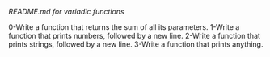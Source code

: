 *README.md for variadic functions*

0-Write a function that returns the sum of all its parameters.
1-Write a function that prints numbers, followed by a new line.
2-Write a function that prints strings, followed by a new line.
3-Write a function that prints anything.